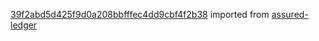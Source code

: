 [39f2abd5d425f9d0a208bbfffec4dd9cbf4f2b38](https://github.com/insolar/assured-ledger/commit/39f2abd5d425f9d0a208bbfffec4dd9cbf4f2b38) imported from [assured-ledger](https://github.com/insolar/assured-ledger)
